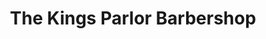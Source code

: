 ---
title: "The Kings Parlor Barbershop"
url: /fountain-hill/the-kings-parlor-barbershop/
shop: Friseur
---